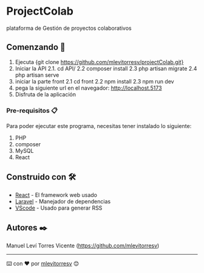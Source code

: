 # ProjectColab

plataforma de Gestión de proyectos colaborativos

## Comenzando 🚀

1. Ejecuta {git clone https://github.com/mlevitorresv/projectColab.git}
2. Iniciar la API
    2.1. cd API/
    2.2 composer install
    2.3 php artisan migrate
    2.4 php artisan serve
3. iniciar la parte front
    2.1 cd front
    2.2 npm install
    2.3 npm run dev
4. pega la siguiente url en el navegador: http://localhost.5173
5. Disfruta de la aplicación


### Pre-requisitos 📋

Para poder ejecutar este programa, necesitas tener instalado lo siguiente:
1. PHP
2. composer
3. MySQL
4. React

## Construido con 🛠️

* [React](https://es.react.dev/) - El framework web usado
* [Laravel](https://laravel.com/) - Manejador de dependencias
* [VScode](https://code.visualstudio.com/) - Usado para generar RSS

## Autores ✒️

Manuel Leví Torres Vicente (https://github.com/mlevitorresv)

---
⌨️ con ❤️ por [mlevitorresv](https://github.com/mlevitorresv) 😊
